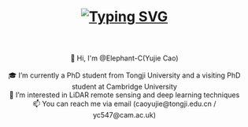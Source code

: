 <h1 align="center">
  
<a href="https://git.io/typing-svg"><img src="https://readme-typing-svg.demolab.com?font=Fira+Code&size=30&duration=4500&pause=600&color=00F749&center=true&vCenter=true&width=435&lines=Hi+There+%F0%9F%91%8B;This+is+Yujie's+page+⭐️;Nice+to+meet+you!!" alt="Typing SVG" /></a>
</h1>

<br>
<p align="center">
  👋 Hi, I'm @Elephant-C(Yujie Cao)
  <br>
  <br>
  🎓 I’m currently a PhD student from Tongji University and a visiting PhD student at Cambridge University
  <br>
  👀 I’m interested in LiDAR remote sensing and deep learning techniques
  <br>
  📫 You can reach me via email (caoyujie@tongji.edu.cn / yc547@cam.ac.uk)
  <br>


<!---
Elephant-C/Elephant-C is a ✨ special ✨ repository because its `README.md` (this file) appears on your GitHub profile.
You can click the Preview link to take a look at your changes.
--->
